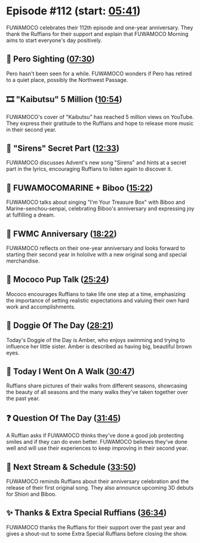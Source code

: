 # Episode #112 (start: [05:41](https://youtu.be/haSK5yd1AoQ?t=05m41s))

FUWAMOCO celebrates their 112th episode and one-year anniversary. They thank the Ruffians for their support and explain that FUWAMOCO Morning aims to start everyone's day positively.

## 👀 Pero Sighting ([07:30](https://youtu.be/haSK5yd1AoQ?t=07m30s))

Pero hasn't been seen for a while. FUWAMOCO wonders if Pero has retired to a quiet place, possibly the Northwest Passage.

## 🎞️ "Kaibutsu" 5 Million ([10:54](https://youtu.be/haSK5yd1AoQ?t=10m54s))

FUWAMOCO's cover of "Kaibutsu" has reached 5 million views on YouTube. They express their gratitude to the Ruffians and hope to release more music in their second year.

## 🤫 "Sirens" Secret Part ([12:33](https://youtu.be/haSK5yd1AoQ?t=12m33s))

FUWAMOCO discusses Advent's new song "Sirens" and hints at a secret part in the lyrics, encouraging Ruffians to listen again to discover it.

## 🗿 FUWAMOCOMARINE + Biboo ([15:22](https://youtu.be/haSK5yd1AoQ?t=15m22s))

FUWAMOCO talks about singing "I'm Your Treasure Box" with Biboo and Marine-senchou-senpai, celebrating Biboo's anniversary and expressing joy at fulfilling a dream.

## 🎊 FWMC Anniversary ([18:22](https://youtu.be/haSK5yd1AoQ?t=18m22s))

FUWAMOCO reflects on their one-year anniversary and looks forward to starting their second year in hololive with a new original song and special merchandise.

## 📣 Mococo Pup Talk ([25:24](https://youtu.be/haSK5yd1AoQ?t=25m24s))

Mococo encourages Ruffians to take life one step at a time, emphasizing the importance of setting realistic expectations and valuing their own hard work and accomplishments.

## 🐶 Doggie Of The Day ([28:21](https://youtu.be/haSK5yd1AoQ?t=28m21s))

Today's Doggie of the Day is Amber, who enjoys swimming and trying to influence her little sister. Amber is described as having big, beautiful brown eyes.

## 🚶 Today I Went On A Walk ([30:47](https://youtu.be/haSK5yd1AoQ?t=30m47s))

Ruffians share pictures of their walks from different seasons, showcasing the beauty of all seasons and the many walks they've taken together over the past year.

## ❓ Question Of The Day ([31:45](https://youtu.be/haSK5yd1AoQ?t=31m45s))

A Ruffian asks if FUWAMOCO thinks they've done a good job protecting smiles and if they can do even better. FUWAMOCO believes they've done well and will use their experiences to keep improving in their second year.

## 📅 Next Stream & Schedule ([33:50](https://youtu.be/haSK5yd1AoQ?t=33m50s))

FUWAMOCO reminds Ruffians about their anniversary celebration and the release of their first original song. They also announce upcoming 3D debuts for Shiori and Biboo.

## ✨ Thanks & Extra Special Ruffians ([36:34](https://youtu.be/haSK5yd1AoQ?t=36m34s))

FUWAMOCO thanks the Ruffians for their support over the past year and gives a shout-out to some Extra Special Ruffians before closing the show.
